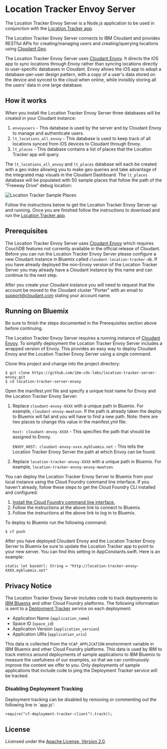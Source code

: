 # Location Tracker Envoy Server

The Location Tracker Envoy Server is a Node.js application to be used in conjunction with the [Location Tracker app](https://github.com/ibm-cds-labs/location-tracker-client-swift).

The Location Tracker Envoy Server connects to IBM Cloudant and provides RESTful APIs for creating/managing users and creating/querying locations using [Cloudant Geo](https://docs.cloudant.com/geo.html). 

The Location Tracker Envoy Server uses [Cloudant Envoy](https://github.com/cloudant-labs/envoy). It directs the iOS app to sync locations through Envoy rather than syncing locations directly to user-specific databases in Cloudant. Envoy allows the iOS app to adopt a database-per-user design pattern, with a copy of a user's data stored on the device and synced to the cloud when online, while invisibly storing all the users' data in one large database.

## How it works

When you install the Location Tracker Envoy Server three databases will be created in your Cloudant instance:

1. `envoyusers` - This database is used by the server and by Cloudant Envoy to manage and authenticate users.
2. `lt_locations_all_envoy` - This database is used to keep track of all locations synced from iOS devices to Cloudant through Envoy.
3. `lt_places` - This database contains a list of places that the Location Tracker app will query.

The `lt_locations_all_envoy` and `lt_places` database will each be created with a geo index allowing you to make geo queries and take advantage of the integrated map visuals in the Cloudant Dashboard. The `lt_places` database will be populated with 50 sample places that follow the path of the "Freeway Drive" debug location:
 
 ![Location Tracker Sample Places](http://developer.ibm.com/clouddataservices/wp-content/uploads/sites/47/2016/05/locationTracker2CloudantPlaces2.png)

Follow the instructions below to get the Location Tracker Envoy Server up and running. Once you are finished follow the instructions to download and run the [Location Tracker app](https://github.com/ibm-cds-labs/location-tracker-client-swift).

## Prerequisites

The Location Tracker Envoy Server uses [Cloudant Envoy](https://github.com/cloudant-labs/envoy) which requires CouchDB features not currently available in the official release of Cloudant. Before you can run the Location Tracker Envoy Server please configure a new Cloudant instance in Bluemix called `cloudant-location-tracker-db`. If you have already deployed the non-Envoy version of the Location Tracker Server you may already have a Cloudant instance by this name and can continue to the next step.

After you create your Cloudant instance you will need to request that the account be moved to the Cloudant cluster "Porter" with an email to support@cloudant.com stating your account name.

## Running on Bluemix

Be sure to finish the steps documented in the Prerequisites section above before continuing.

The Location Tracker Envoy Server requires a running instance of [Cloudant Envoy](https://github.com/cloudant-labs/envoy). To simplify deployment the Location Tracker Envoy Server includes a wrapped version of Envoy. This provides an easy way to deploy Cloudant Envoy and the Location Tracker Envoy Server using a single command.

Clone this project and change into the project directory:

    $ git clone https://github.com/ibm-cds-labs/location-tracker-server-envoy.git
    $ cd location-tracker-server-envoy
    
Open the manifest.yml file and specify a unique host name for Envoy and the Location Tracker Envoy Server:

1. Replace `cloudant-envoy-XXXX` with a unique path in Bluemix. For example, `cloudant-envoy-mwatson`. If the path is already taken the deploy to Bluemix will fail and you will have to find a new path. Note: there are two places to change this value in the manifest.yml file:

    `host: cloudant-envoy-XXXX` - This specifies the path that should be assigned to Envoy. 

    `ENVOY_HOST: cloudant-envoy-xxxx.mybluemix.net` - This tells the Location Tracker Envoy Server the path at which Envoy can be found.

2. Replace `location-tracker-envoy-XXXX` with a unique path in Bluemix. For example, `location-tracker-envoy-envoy-mwatson`. 

You can deploy the Location Tracker Envoy Server to Bluemix from your local instance using the Cloud Foundry command line interface. If you haven't already, follow these steps to get the Cloud Foundry CLI installed and configured:

1. [Install the Cloud Foundry command line interface.](https://www.ng.bluemix.net/docs/#starters/install_cli.html)
2. Follow the instructions at the above link to connect to Bluemix.
3. Follow the instructions at the above link to log in to Bluemix.

To deploy to Bluemix run the following command:

    $ cf push

After you have deployed Cloudant Envoy and the Location Tracker Envoy Server to Bluemix be sure to update the Location Tracker app to point to your new server. You can find this setting in AppConstants.swift. Here is an example:

`static let baseUrl: String = "http://location-tracker-envoy-XXXX.mybluemix.net"`

## Privacy Notice

The Location Tracker Envoy Server includes code to track deployments to [IBM Bluemix](https://www.bluemix.net/) and other Cloud Foundry platforms. The following information is sent to a [Deployment Tracker](https://github.com/cloudant-labs/deployment-tracker) service on each deployment:

* Application Name (`application_name`)
* Space ID (`space_id`)
* Application Version (`application_version`)
* Application URIs (`application_uris`)

This data is collected from the `VCAP_APPLICATION` environment variable in IBM Bluemix and other Cloud Foundry platforms. This data is used by IBM to track metrics around deployments of sample applications to IBM Bluemix to measure the usefulness of our examples, so that we can continuously improve the content we offer to you. Only deployments of sample applications that include code to ping the Deployment Tracker service will be tracked.

### Disabling Deployment Tracking

Deployment tracking can be disabled by removing or commenting out the following line in `app.js':

`require("cf-deployment-tracker-client").track();`

## License

Licensed under the [Apache License, Version 2.0](LICENSE.txt).
